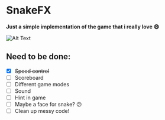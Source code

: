 # SnakeFX

**Just a simple implementation of the game that i really love :smile:**


![Alt Text](https://cdn.pbrd.co/images/HUW3218.png)


## Need to be done:
- [X] ~~Speed control~~
- [ ] Scoreboard
- [ ] Different game modes
- [ ] Sound
- [ ] Hint in game
- [ ] Maybe a face for snake? :confused:
- [ ] Clean up messy code!
